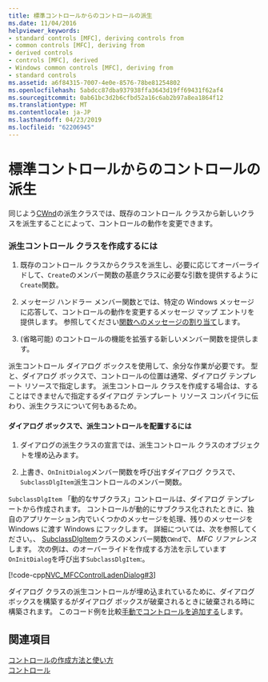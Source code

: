 ```yaml
---
title: 標準コントロールからのコントロールの派生
ms.date: 11/04/2016
helpviewer_keywords:
- standard controls [MFC], deriving controls from
- common controls [MFC], deriving from
- derived controls
- controls [MFC], derived
- Windows common controls [MFC], deriving from
- standard controls
ms.assetid: a6f84315-7007-4e0e-8576-78be81254802
ms.openlocfilehash: 5abdcc87dba937938ffa3643d19ff69431f62af4
ms.sourcegitcommit: 0ab61bc3d2b6cfbd52a16c6ab2b97a8ea1864f12
ms.translationtype: MT
ms.contentlocale: ja-JP
ms.lasthandoff: 04/23/2019
ms.locfileid: "62206945"
---
```

# <a name="deriving-controls-from-a-standard-control"></a>標準コントロールからのコントロールの派生

同じよう[CWnd](../mfc/reference/cwnd-class.md)の派生クラスでは、既存のコントロール クラスから新しいクラスを派生することによって、コントロールの動作を変更できます。

### <a name="to-create-a-derived-control-class"></a>派生コントロール クラスを作成するには

1. 既存のコントロール クラスからクラスを派生し、必要に応じてオーバーライドして、`Create`のメンバー関数の基底クラスに必要な引数を提供するように`Create`関数。

1. メッセージ ハンドラー メンバー関数とでは、特定の Windows メッセージに応答して、コントロールの動作を変更するメッセージ マップ エントリを提供します。 参照してください[関数へのメッセージの割り当て](../mfc/reference/mapping-messages-to-functions.md)します。

1. (省略可能) のコントロールの機能を拡張する新しいメンバー関数を提供します。

派生コントロール ダイアログ ボックスを使用して、余分な作業が必要です。 型と、ダイアログ ボックスで、コントロールの位置は通常、ダイアログ テンプレート リソースで指定します。 派生コントロール クラスを作成する場合は、することはできませんで指定するダイアログ テンプレート リソース コンパイラに伝わり、派生クラスについて何もあるため。

#### <a name="to-place-your-derived-control-in-a-dialog-box"></a>ダイアログ ボックスで、派生コントロールを配置するには

1. ダイアログの派生クラスの宣言では、派生コントロール クラスのオブジェクトを埋め込みます。

1. 上書き、`OnInitDialog`メンバー関数を呼び出すダイアログ クラスで、`SubclassDlgItem`派生コントロールのメンバー関数。

`SubclassDlgItem` 「動的なサブクラス」コントロールは、ダイアログ テンプレートから作成されます。 コントロールが動的にサブクラス化されたときに、独自のアプリケーション内でいくつかのメッセージを処理、残りのメッセージを Windows に渡す Windows にフックします。 詳細については、次を参照してください。、 [SubclassDlgItem](../mfc/reference/cwnd-class.md#subclassdlgitem)クラスのメンバー関数`CWnd`で、 *MFC リファレンス*します。 次の例は、のオーバーライドを作成する方法を示しています`OnInitDialog`を呼び出す`SubclassDlgItem`:。

[!code-cpp[NVC_MFCControlLadenDialog#3](../mfc/codesnippet/cpp/deriving-controls-from-a-standard-control_1.cpp)]

ダイアログ クラスの派生コントロールが埋め込まれているために、ダイアログ ボックスを構築するがダイアログ ボックスが破棄されるときに破棄される時に構築されます。 このコード例を比較[手動でコントロールを追加する](../mfc/adding-controls-by-hand.md)します。

## <a name="see-also"></a>関連項目

[コントロールの作成方法と使い方](../mfc/making-and-using-controls.md)<br/>
[コントロール](../mfc/controls-mfc.md)
